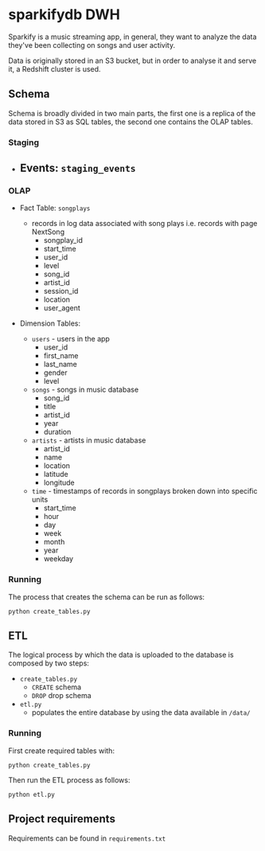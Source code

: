 # sparkifydb DWH

Sparkify is a music streaming app, in general, they want to analyze the data they've been collecting on songs and user activity.

Data is originally stored in an S3 bucket, but in order to analyse it and serve it, a Redshift cluster is used.
## Schema
Schema is broadly divided in two main parts, the first one is a replica of the data stored in S3 as SQL tables, the second one contains the OLAP tables.
### Staging
- Events: `staging_events`
  - 
### OLAP
- Fact Table: `songplays`
    - records in log data associated with song plays i.e. records with page NextSong
        - songplay_id
        - start_time
        - user_id
        - level
        - song_id
        - artist_id
        - session_id
        - location
        - user_agent

- Dimension Tables:
    - `users` - users in the app
        - user_id
        - first_name
        - last_name
        - gender
        - level
    - `songs` - songs in music database
        - song_id
        - title
        - artist_id
        - year
        - duration
    - `artists` - artists in music database
        - artist_id
        - name
        - location
        - latitude
        - longitude
    - `time` - timestamps of records in songplays broken down into specific units
        - start_time
        - hour
        - day
        - week
        - month
        - year
        - weekday
### Running
The process that creates the schema can be run as follows:
```
python create_tables.py
```

## ETL
The logical process by which the data is uploaded to the database is composed by two steps:
- `create_tables.py`
    - `CREATE` schema
    - `DROP` drop schema
- `etl.py`
    - populates the entire database by using the data available in `/data/`
    
### Running
First create required tables with:
```
python create_tables.py
```

Then run the ETL process as follows:
```
python etl.py
```

## Project requirements
Requirements can be found in `requirements.txt`
